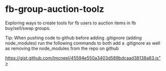 # fb-group-auction-toolz

Exploring ways to create tools for fb users to auction items in fb buy/sell/swap groups.

Tip: When pushing code to github before adding .gitignore (adding node_modules) run the following commands to both add a .gitignore as well as removing the node_modules from the repo on github

https://gist.github.com/lmcneel/45594e550a3403d589bdcaad38138a83.js">
